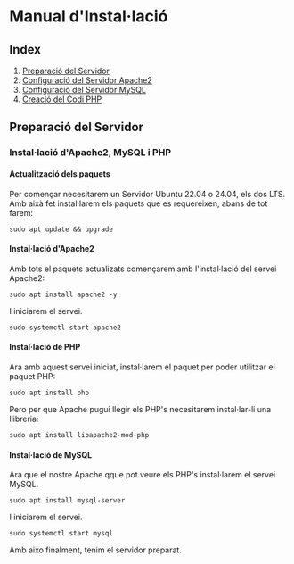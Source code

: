 # Manual d'Instal·lació

## Index

1. [Preparació del Servidor](#preparació-del-servidor)
2. [Configuració del Servidor Apache2](<Apache2>)
3. [Configuració del Servidor MySQL](<MySQL>)
4. [Creació del Codi PHP](<PHP>)

## Preparació del Servidor

### Instal·lació d'Apache2, MySQL i PHP

#### Actualització dels paquets

Per començar necesitarem un Servidor Ubuntu 22.04 o 24.04, els dos LTS. Amb aixà fet instal·larem els paquets que es requereixen, abans de tot farem:

```:
sudo apt update && upgrade
```

#### Instal·lació d'Apache2

Amb tots el paquets actualizats començarem amb l'instal·lació del servei Apache2:

```:
sudo apt install apache2 -y
```

I iniciarem el servei.

```:
sudo systemctl start apache2
```

#### Instal·lació de PHP

Ara amb aquest servei iniciat, instal·larem el paquet per poder utilitzar el paquet PHP:

```:
sudo apt install php
```

Pero per que Apache pugui llegir els PHP's necesitarem instal·lar-li una llibreria:

```:
sudo apt install libapache2-mod-php
```

#### Instal·lació de MySQL

Ara que el nostre Apache qque pot veure els PHP's instal·larem el servei MySQL.

```:
sudo apt install mysql-server
```

I iniciarem el servei.

```:
sudo systemctl start mysql
```

Amb aixo finalment, tenim el servidor preparat.
